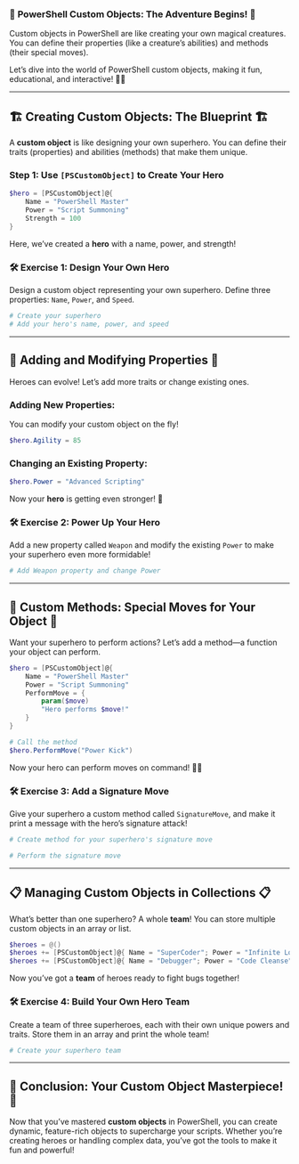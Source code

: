 ### 🎉 **PowerShell Custom Objects: The Adventure Begins!** 🎉

Custom objects in PowerShell are like creating your own magical creatures. You can define their properties (like a creature’s abilities) and methods (their special moves). 

Let’s dive into the world of PowerShell custom objects, making it fun, educational, and interactive! 🧙‍♂️

---

## 🏗️ **Creating Custom Objects: The Blueprint** 🏗️

A **custom object** is like designing your own superhero. You can define their traits (properties) and abilities (methods) that make them unique.

### Step 1: Use `[PSCustomObject]` to Create Your Hero
```powershell
$hero = [PSCustomObject]@{
    Name = "PowerShell Master"
    Power = "Script Summoning"
    Strength = 100
}
```

Here, we’ve created a **hero** with a name, power, and strength!

### 🛠️ **Exercise 1: Design Your Own Hero**
Design a custom object representing your own superhero. Define three properties: `Name`, `Power`, and `Speed`.

```powershell
# Create your superhero
# Add your hero's name, power, and speed
```

---

## 🌟 **Adding and Modifying Properties** 🌟

Heroes can evolve! Let’s add more traits or change existing ones.

### Adding New Properties:
You can modify your custom object on the fly!

```powershell
$hero.Agility = 85
```

### Changing an Existing Property:
```powershell
$hero.Power = "Advanced Scripting"
```

Now your **hero** is getting even stronger! 💪

### 🛠️ **Exercise 2: Power Up Your Hero**
Add a new property called `Weapon` and modify the existing `Power` to make your superhero even more formidable!

```powershell
# Add Weapon property and change Power

```

---

## 🧙 **Custom Methods: Special Moves for Your Object** 🧙

Want your superhero to perform actions? Let’s add a method—a function your object can perform.

```powershell
$hero = [PSCustomObject]@{
    Name = "PowerShell Master"
    Power = "Script Summoning"
    PerformMove = { 
        param($move) 
        "Hero performs $move!" 
    }
}

# Call the method
$hero.PerformMove("Power Kick")
```

Now your hero can perform moves on command! 🦸‍♂️

### 🛠️ **Exercise 3: Add a Signature Move**
Give your superhero a custom method called `SignatureMove`, and make it print a message with the hero’s signature attack!

```powershell
# Create method for your superhero's signature move

# Perform the signature move
```

---

## 📋 **Managing Custom Objects in Collections** 📋

What’s better than one superhero? A whole **team**! You can store multiple custom objects in an array or list.

```powershell
$heroes = @()
$heroes += [PSCustomObject]@{ Name = "SuperCoder"; Power = "Infinite Loop"; Speed = 200 }
$heroes += [PSCustomObject]@{ Name = "Debugger"; Power = "Code Cleanse"; Speed = 150 }
```

Now you’ve got a **team** of heroes ready to fight bugs together!

### 🛠️ **Exercise 4: Build Your Own Hero Team**
Create a team of three superheroes, each with their own unique powers and traits. Store them in an array and print the whole team!

```powershell
# Create your superhero team

```
---

## 🔗 **Conclusion: Your Custom Object Masterpiece!** 🔗

Now that you’ve mastered **custom objects** in PowerShell, you can create dynamic, feature-rich objects to supercharge your scripts. Whether you’re creating heroes or handling complex data, you’ve got the tools to make it fun and powerful!
